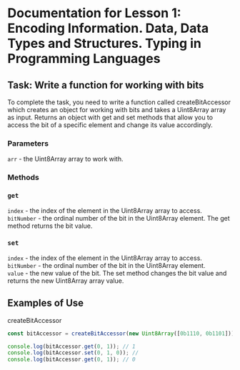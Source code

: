 # Documentation for Lesson 1: Encoding Information. Data, Data Types and Structures. Typing in Programming Languages

## Task: Write a function for working with bits

To complete the task, you need to write a function called createBitAccessor which creates an object for working with bits and takes a Uint8Array array as input. Returns an object with get and set methods that allow you to access the bit of a specific element and change its value accordingly.

### Parameters

`arr` - the Uint8Array array to work with.

### Methods

### `get`

`index` - the index of the element in the Uint8Array array to access.<br>
`bitNumber` - the ordinal number of the bit in the Uint8Array element.
The get method returns the bit value.

### `set`

`index` - the index of the element in the Uint8Array array to access.<br>
`bitNumber` - the ordinal number of the bit in the Uint8Array element.<br>
`value` - the new value of the bit.
The set method changes the bit value and returns the new Uint8Array array value.

## Examples of Use

createBitAccessor

```js
const bitAccessor = createBitAccessor(new Uint8Array([0b1110, 0b1101]));

console.log(bitAccessor.get(0, 1)); // 1
console.log(bitAccessor.set(0, 1, 0)); //
console.log(bitAccessor.get(0, 1)); // 0
```
